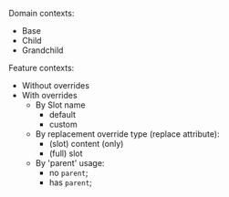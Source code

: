 Domain contexts:
 - Base
 - Child
 - Grandchild

Feature contexts:
 - Without overrides
 - With overrides
   - By Slot name
     - default
     - custom
   - By replacement override type (replace attribute):
     - (slot) content (only)
     - (full) slot 
   - By 'parent' usage:
     - no `parent`;
     - has `parent`;
